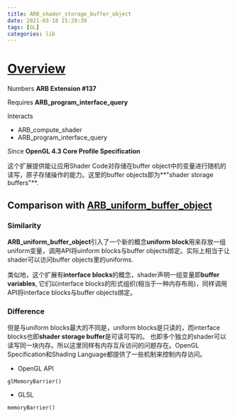 ```yaml
---
title: ARB_shader_storage_buffer_object
date: 2021-03-18 15:29:39
tags: [GL]
categories: lib
---
```


# [Overview](https://www.khronos.org/registry/OpenGL/extensions/ARB/ARB_shader_storage_buffer_object.txt)
Numbers **ARB Extension #137**

<!--more-->

Requires **ARB_program_interface_query**

Interacts
- ARB_compute_shader
- ARB_program_interface_query

Since **OpenGL 4.3 Core Profile Specification**

这个扩展提供能让应用Shader Code对存储在buffer object中的变量进行随机的读写，原子存储操作的能力。这里的buffer objects即为**"shader storage buffers"**.

## Comparison with [ARB_uniform_buffer_object](https://www.khronos.org/registry/OpenGL/extensions/ARB/ARB_uniform_buffer_object.txt)

### Similarity
**ARB_uniform_buffer_object**引入了一个新的概念**uniform block**用来存放一组uniform变量，调用API将uinform blocks与buffer objects绑定。实际上相当于让shader可以访问buffer objects里的uniforms.

类似地，这个扩展有**interface blocks**的概念，shader声明一组变量即**buffer variables**, 它们以interface blocks的形式组织(相当于一种内存布局)，同样调用API将interface blocks与buffer objects绑定。

### Difference
但是与uniform blocks最大的不同是，uniform blocks是只读的，而interface blocks也即**shader storage buffer**是可读可写的。
也即多个独立的shader可以读写同一块内存。所以这里同样有内存互斥访问的问题存在。OpenGL Specification和Shading Language都提供了一些机制来控制内存访问。

- OpenGL API
```
glMemoryBarrier()
```

- GLSL
```
memoryBarrier()
```


